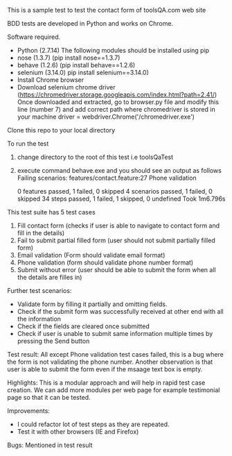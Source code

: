 This is a sample test to test the contact form of toolsQA.com web site

BDD tests are developed in Python and works on Chrome.

Software required.
 - Python (2.7.14)
 The following modules should be installed using pip
 - nose (1.3.7) (pip install nose==1.3.7)
 - behave (1.2.6) (pip install behave==1.2.6)
 - selenium (3.14.0) pip install selenium==3.14.0)
 - Install Chrome  browser
 - Download selenium chrome driver (https://chromedriver.storage.googleapis.com/index.html?path=2.41/)
   Once downloaded and extracted, go to browser.py file and modify this line (number 7) and
   add correct path where chromedriver is stored in your machine
       driver = webdriver.Chrome('<path>/chromedriver.exe')

Clone this repo to your local directory

To run the test
 1. change directory to the root of this test i.e toolsQaTest
 2. execute command behave.exe and you should see an output as follows
     Failing scenarios:
     features/contact.feature:27  Phone validation

     0 features passed, 1 failed, 0 skipped
     4 scenarios passed, 1 failed, 0 skipped
     34 steps passed, 1 failed, 1 skipped, 0 undefined
     Took 1m6.796s

This test suite has 5 test cases
 1. Fill contact form (checks if user is able to navigate to contact form and fill in the details)
 2. Fail to submit partial filled form (user should not submit partially filled form)
 3. Email validation (Form should validate email format)
 4. Phone validation (form should validate phone number format)
 5. Submit without error (user should be able to submit the form when all the details are filles in)

Further test scenarios:
 - Validate form by filling it partially and omitting fields.
 - Check if the submit form was successfully received at other end with all the information
 - Check if the fields are cleared once submitted
 - Check if user is unable to submit same information multiple times by pressing the Send button

Test result:
 All except Phone validation test cases failed, this is a bug where the form is not validating the phone number.
 Another observation is that user is able to submit the form even if the msaage text box is empty.

Highlights:
 This is a modular approach and will help in rapid test case creation. We can add more modules per web page for example
 testimonial page so that it can be tested.

Improvements:
 - I could refactor lot of test steps as they are repeated.
 - Test it with other browsers (IE and Firefox)

Bugs:
 Mentioned in test result